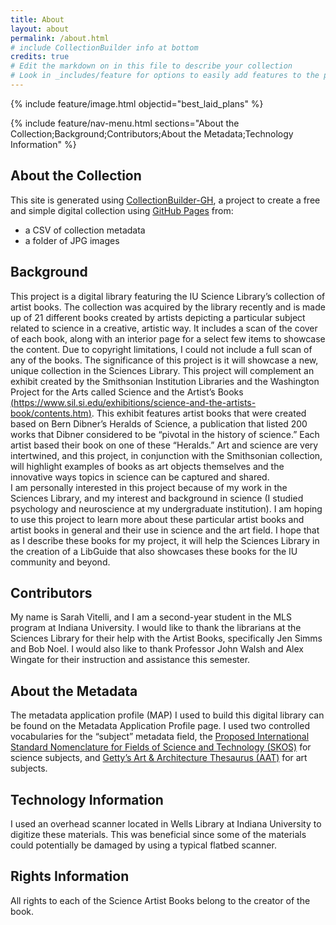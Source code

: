 ```yaml
---
title: About
layout: about
permalink: /about.html
# include CollectionBuilder info at bottom
credits: true
# Edit the markdown on in this file to describe your collection
# Look in _includes/feature for options to easily add features to the page
---
```


{% include feature/image.html objectid="best_laid_plans" %}

{% include feature/nav-menu.html sections="About the Collection;Background;Contributors;About the Metadata;Technology Information" %}

## About the Collection

This site is generated using [CollectionBuilder-GH](https://collectionbuilding.github.io/gh/), a project to create a free and simple digital collection using [GitHub Pages](https://pages.github.com/) from: 

- a CSV of collection metadata
- a folder of JPG images

## Background

This project is a digital library featuring the IU Science Library’s collection of artist books. The collection was acquired by the library recently and is made up of 21 different books created by artists depicting a particular subject related to science in a creative, artistic way. It includes a scan of the cover of each book, along with an interior page for a select few items to showcase the content. Due to copyright limitations, I could not include a full scan of any of the books. The significance of this project is it will showcase a new, unique collection in the Sciences Library. 
This project will complement an exhibit created by the Smithsonian Institution Libraries and the Washington Project for the Arts called Science and the Artist’s Books [(https://www.sil.si.edu/exhibitions/science-and-the-artists-book/contents.htm)]((https://www.sil.si.edu/exhibitions/science-and-the-artists-book/contents.htm)). This exhibit features artist books that were created based on Bern Dibner’s Heralds of Science, a publication that listed 200 works that Dibner considered to be “pivotal in the history of science.” Each artist based their book on one of these “Heralds.” Art and science are very intertwined, and this project, in conjunction with the Smithsonian collection, will highlight examples of books as art objects themselves and the innovative ways topics in science can be captured and shared.  
​​I am personally interested in this project because of my work in the Sciences Library, and my interest and background in science (I studied psychology and neuroscience at my undergraduate institution). I am hoping to use this project to learn more about these particular artist books and artist books in general and their use in science and the art field. I hope that as I describe these books for my project, it will help the Sciences Library in the creation of a LibGuide that also showcases these books for the IU community and beyond.

## Contributors

My name is Sarah Vitelli, and I am a second-year student in the MLS program at Indiana University. I would like to thank the librarians at the Sciences Library for their help with the Artist Books, specifically Jen Simms and Bob Noel. I would also like to thank Professor John Walsh and Alex Wingate for their instruction and assistance this semester. 

## About the Metadata

The metadata application profile (MAP) I used to build this digital library can be found on the Metadata Application Profile page. I used two controlled vocabularies for the “subject” metadata field, the [Proposed International Standard Nomenclature for Fields of Science and Technology (SKOS)](https://skos.um.es/unesco6/#:~:text=The%20Proposed%20international%20standard%20nomenclature,by%20the%20Scientific%20Advisory%20Committee.) for science subjects, and [Getty’s Art & Architecture Thesaurus (AAT)](https://www.getty.edu/research/tools/vocabularies/aat/) for art subjects.

## Technology Information

I used an overhead scanner located in Wells Library at Indiana University to digitize these materials. This was beneficial since some of the materials could potentially be damaged by using a typical flatbed scanner. 

## Rights Information

All rights to each of the Science Artist Books belong to the creator of the book.
